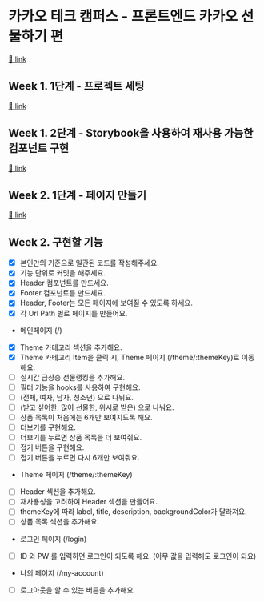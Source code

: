 # 카카오 테크 캠퍼스 - 프론트엔드 카카오 선물하기 편

[🔗 link](https://edu.nextstep.camp/s/hazAC9xa)

## Week 1. 1단계 - 프로젝트 세팅

[🔗 link](https://edu.nextstep.camp/s/hazAC9xa/ls/QzgHvzRM)

## Week 1. 2단계 - Storybook을 사용하여 재사용 가능한 컴포넌트 구현

[🔗 link](https://edu.nextstep.camp/s/hazAC9xa/ls/4wYFPW1K)

## Week 2. 1단계 - 페이지 만들기

[🔗 link](https://edu.nextstep.camp/s/hazAC9xa/ls/QzV1ncxk)

## Week 2. 구현할 기능
- [x] 본인만의 기준으로 일관된 코드를 작성해주세요.
- [x] 기능 단위로 커밋을 해주세요.
- [x] Header 컴포넌트를 만드세요.
- [x] Footer 컴포넌트를 만드세요.
- [x] Header, Footer는 모든 페이지에 보여질 수 있도록 하세요.
- [x] 각 Url Path 별로 페이지를 만들어요.
- 메인페이지 (/)
- [x] Theme 카테고리 섹션을 추가해요.
- [x] Theme 카테고리 Item을 클릭 시, Theme 페이지 (/theme/:themeKey)로 이동해요.
- [ ] 실시간 급상승 선물랭킹을 추가해요.
- [ ] 필터 기능을 hooks를 사용하여 구현해요.
- [ ] (전체, 여자, 남자, 청소년) 으로 나눠요.
- [ ] (받고 싶어한, 많이 선물한, 위시로 받은) 으로 나눠요.
- [ ] 상품 목록이 처음에는 6개만 보여지도록 해요.
- [ ] 더보기를 구현해요.
- [ ] 더보기를 누르면 상품 목록을 더 보여줘요.
- [ ] 접기 버튼을 구현해요.
- [ ] 접기 버튼을 누르면 다시 6개만 보여줘요.
- Theme 페이지 (/theme/:themeKey)
- [ ] Header 섹션을 추가해요.
- [ ] 재사용성을 고려하여 Header 섹션을 만들어요.
- [ ] themeKey에 따라 label, title, description, backgroundColor가 달라져요.
- [ ] 상품 목록 섹션을 추가해요.
- 로그인 페이지 (/login)
- [ ] ID 와 PW 를 입력하면 로그인이 되도록 해요. (아무 값을 입력해도 로그인이 되요)
- 나의 페이지 (/my-account)
- [ ] 로그아웃을 할 수 있는 버튼을 추가해요.

